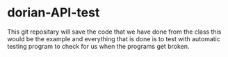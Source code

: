 # dorian-API-test

This git repositary will save the code that we have done from the class
this would be the example and everything that is done is to test with automatic testing program to check for us when the programs get broken.
